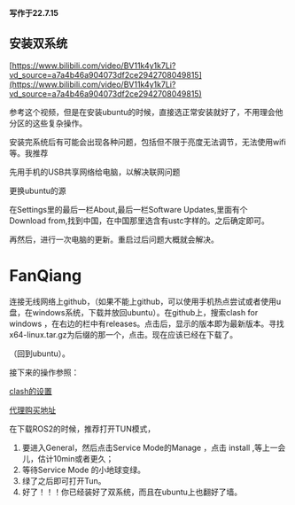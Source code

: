 **写作于22.7.15**

## 安装双系统

[https://www.bilibili.com/video/BV11k4y1k7Li?vd_source=a7a4b46a904073df2ce2942708049815](https://www.bilibili.com/video/BV11k4y1k7Li?vd_source=a7a4b46a904073df2ce2942708049815)

参考这个视频，但是在安装ubuntu的时候，直接选正常安装就好了，不用理会他分区的这些复杂操作。

安装完系统后有可能会出现各种问题，包括但不限于亮度无法调节，无法使用wifi等。我推荐

先用手机的USB共享网络给电脑，以解决联网问题

更换ubuntu的源

在Settings里的最后一栏About,最后一栏Software Updates,里面有个Download from,找到中国，在中国那里选含有ustc字样的。之后确定即可。

再然后，进行一次电脑的更新。重启过后问题大概就会解决。

# FanQiang

连接无线网络上github，（如果不能上github，可以使用手机热点尝试或者使用u盘，在windows系统，下载并放回ubuntu）。在github上，搜索clash for windows ，在右边的栏中有releases。点击后，显示的版本即为最新版本。寻找x64-linux.tar.gz为后缀的那一个，点击。现在应该已经在下载了。

（回到ubuntu）。

接下来的操作参照：


[clash的设置](https://www.cnblogs.com/Jiang13537/p/15571504.html)


[代理购买地址](https://my.pokcloud.com/clientarea.php)


在下载ROS2的时候，推荐打开TUN模式，
1. 要进入General，然后点击Service Mode的Manage ，点击 install ,等上一会儿，估计10min或者更久；
2. 等待Service Mode 的小地球变绿。
3. 绿了之后即可打开Tun。
4. 好了！！！你已经装好了双系统，而且在ubuntu上也翻好了墙。
